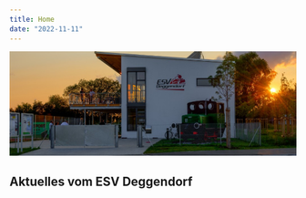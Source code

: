```yaml
---
title: Home
date: "2022-11-11"
---
```


![ESV Deggendorf](esv.jpg)

## Aktuelles vom ESV Deggendorf
